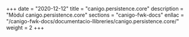 +++
date        = "2020-12-12"
title       = "canigo.persistence.core"
description = "Mòdul canigo.persistence.core"
sections    = "canigo-fwk-docs"
enllac		= "/canigo-fwk-docs/documentacio-llibreries/canigo.persistence.core/"
weight		= 2
+++
